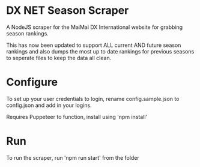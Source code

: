 # DX NET Season Scraper
A NodeJS scraper for the MaiMai DX International website for grabbing season rankings.

This has now been updated to support ALL current AND future season rankings and also dumps the most up to date rankings for previous seasons to seperate files to keep the data all clean.

# Configure
To set up your user credentials to login, rename config.sample.json to config.json and add in your logins.

Requires Puppeteer to function, install using 'npm install'

# Run
To run the scraper, run 'npm run start' from the folder
